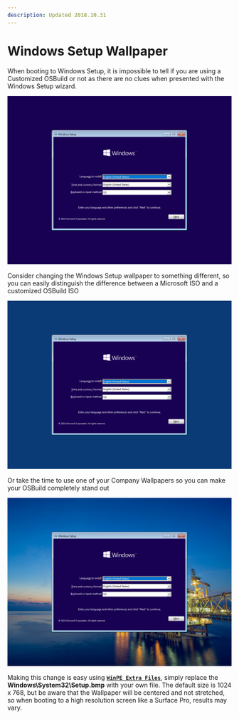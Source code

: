 ```yaml
---
description: Updated 2018.10.31
---
```


# Windows Setup Wallpaper

When booting to Windows Setup, it is impossible to tell if you are using a Customized OSBuild or not as there are no clues when presented with the Windows Setup wizard.

![](../../../.gitbook/assets/2018-10-31_12-07-28.png)

Consider changing the Windows Setup wallpaper to something different, so you can easily distinguish the difference between a Microsoft ISO and a customized OSBuild ISO

![](../../../.gitbook/assets/2018-10-31_10-32-06.png)

Or take the time to use one of your Company Wallpapers so you can make your OSBuild completely stand out

![](../../../.gitbook/assets/2018-10-31_12-08-11.png)

Making this change is easy using [**`WinPE Extra Files`**](../../osbuild/new-osbuildtask-winpe/winpe-extrafiles.md), simply replace the **Windows\System32\Setup.bmp** with your own file.  The default size is 1024 x 768, but be aware that the Wallpaper will be centered and not stretched, so when booting to a high resolution screen like a Surface Pro, results may vary.

